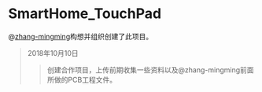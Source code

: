 # SmartHome_TouchPad
 @[zhang-mingming](https://github.com/zhang-mingming)构想并组织创建了此项目。<br/>

>2018年10月10日<br/>
>>创建合作项目，上传前期收集一些资料以及@zhang-mingming前面所做的PCB工程文件。<br/>


